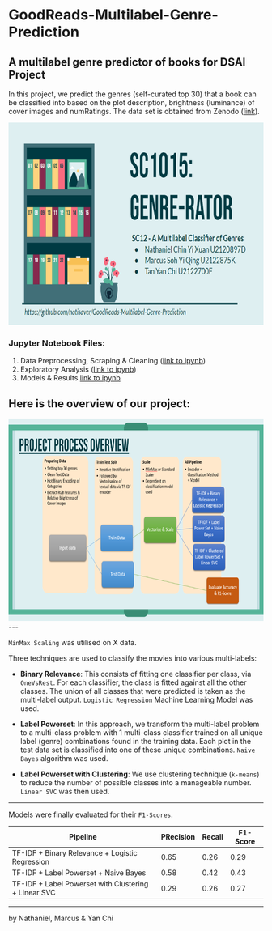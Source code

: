 # GoodReads-Multilabel-Genre-Prediction
## A multilabel genre predictor of books for DSAI Project

In this project, we predict the genres (self-curated top 30) that a book can be classified into based on the plot description, brightness (luminance) of cover images and numRatings. The data set is obtained from Zenodo ([link](https://zenodo.org/record/4265096/files/books_1.Best_Books_Ever.csv?download=1)). 

<img height=400 src="./Images/title.png"/>

### Jupyter Notebook Files:
1. Data Preprocessing, Scraping & Cleaning ([link to ipynb](https://github.com/natisaver/GoodReads-Multilabel-Genre-Prediction/blob/main/Notebooks/1_Data_Preprocessing.ipynb))
2. Exploratory Analysis ([link to ipynb](https://github.com/natisaver/GoodReads-Multilabel-Genre-Prediction/blob/main/Notebooks/2_EDA.ipynb))
3. Models & Results [link to ipynb](https://zenodo.org/record/4265096/files/books_1.Best_Books_Ever.csv?download=1)

Here is the overview of our project:
---
<img height=400 src="./Images/overview2.png"/>
---

`MinMax Scaling` was utilised on X data.

Three techniques are used to classify the movies into various multi-labels:
* **Binary Relevance**: This consists of fitting one classifier per class, via `OneVsRest`. For each classifier, the class is fitted against all the other classes. The union of all classes that were predicted is taken as the multi-label output. `Logistic Regression` Machine Learning Model was used.

* **Label Powerset**: In this approach, we transform the multi-label problem to a multi-class problem with 1 multi-class classifier trained on all unique label (genre) combinations found in the training data. Each plot in the test data set is classified into one of these unique combinations. `Naive Bayes` algorithm was used.

* **Label Powerset with Clustering**: We use clustering technique (`k-means`) to reduce the number of possible classes into a manageable number. `Linear SVC` was then used.


---

Models were finally evaluated for their `F1-Scores`.

| Pipeline | PRecision |  Recall | F1-Score |
| ------------- | ------------- | ------------- | ------------- |
| TF-IDF + Binary Relevance + Logistic Regression  | 0.65  | 0.26  | 0.29 |
| TF-IDF + Label Powerset + Naive Bayes  | 0.58 | 0.42 | 0.43 | 
| TF-IDF + Label Powerset with Clustering + Linear SVC  | 0.29 | 0.26 | 0.27 |


---
by Nathaniel, Marcus & Yan Chi
